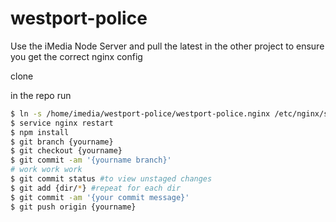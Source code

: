 westport-police
===============

Use the iMedia Node Server and pull the latest in the other project to ensure you get the correct nginx config

clone



in the repo run
```bash
$ ln -s /home/imedia/westport-police/westport-police.nginx /etc/nginx/sites-enabled/westport-police
$ service nginx restart
$ npm install
$ git branch {yourname}
$ git checkout {yourname}
$ git commit -am '{yourname branch}'
# work work work
$ git commit status #to view unstaged changes
$ git add {dir/*} #repeat for each dir
$ git commit -am '{your commit message}'
$ git push origin {yourname}

